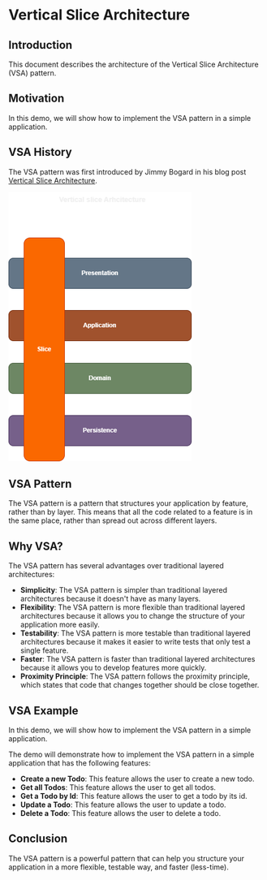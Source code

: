 # Vertical Slice Architecture

## Introduction

This document describes the architecture of the Vertical Slice Architecture (VSA) pattern.

## Motivation

In this demo, we will show how to implement the VSA pattern in a simple application.

## VSA History

The VSA pattern was first introduced by Jimmy Bogard in his blog post [Vertical Slice Architecture](https://jimmybogard.com/vertical-slice-architecture/).

![VSA Diagram](./Diagrams/VSA.drawio.png?raw=true)

## VSA Pattern

The VSA pattern is a pattern that structures your application by feature, rather than by layer. This means that all the code related to a feature is in the same place, rather than spread out across different layers.

## Why VSA?

The VSA pattern has several advantages over traditional layered architectures:

- **Simplicity**: The VSA pattern is simpler than traditional layered architectures because it doesn't have as many layers.
- **Flexibility**: The VSA pattern is more flexible than traditional layered architectures because it allows you to change the structure of your application more easily.
- **Testability**: The VSA pattern is more testable than traditional layered architectures because it makes it easier to write tests that only test a single feature.
- **Faster**: The VSA pattern is faster than traditional layered architectures because it allows you to develop features more quickly.
- **Proximity Principle**: The VSA pattern follows the proximity principle, which states that code that changes together should be close together.

## VSA Example

In this demo, we will show how to implement the VSA pattern in a simple application.

The demo will demonstrate how to implement the VSA pattern in a simple application that has the following features:

- **Create a new Todo**: This feature allows the user to create a new todo.
- **Get all Todos**: This feature allows the user to get all todos.
- **Get a Todo by Id**: This feature allows the user to get a todo by its id.
- **Update a Todo**: This feature allows the user to update a todo.
- **Delete a Todo**: This feature allows the user to delete a todo.

## Conclusion

The VSA pattern is a powerful pattern that can help you structure your application in a more flexible, testable way, and faster (less-time).
